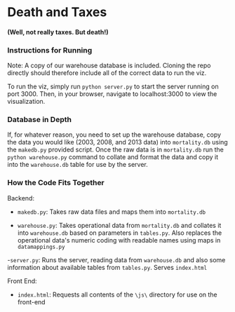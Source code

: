 # Death and Taxes
#### (Well, not really taxes. But death!)

### Instructions for Running
Note: A copy of our warehouse database is included. Cloning the repo directly should therefore include all of the correct data to run the viz.

To run the viz, simply run `python server.py` to start the server running on port 3000. Then, in your browser, navigate to localhost:3000 to view the visualization.


### Database in Depth
If, for whatever reason, you need to set up the warehouse database, copy the data you would like (2003, 2008, and 2013 data) into `mortality.db` using the `makedb.py` provided script. Once the raw data is in `mortality.db` run the `python warehouse.py` command to collate and format the data and copy it into the `warehouse.db` table for use by the server.


### How the Code Fits Together
Backend:
- `makedb.py`: Takes raw data files and maps them into `mortality.db`

- `warehouse.py`: Takes operational data from `mortality.db` and collates it into `warehouse.db` based on parameters in `tables.py`. Also replaces the operational data's numeric coding with readable names using maps in `datamappings.py`

-`server.py`: Runs the server, reading data from `warehouse.db` and also some information about available tables from `tables.py`. Serves `index.html`

Front End:
- `index.html`: Requests all contents of the `\js\` directory for use on the front-end